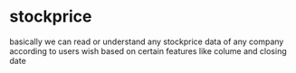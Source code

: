 # stockprice
basically we can read or understand any stockprice data of any company according to users wish based on certain features like colume and closing date
